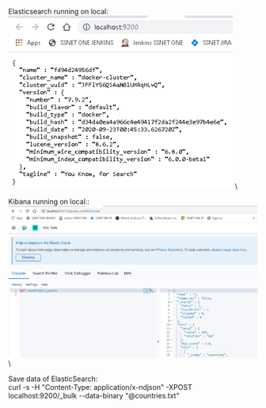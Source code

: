 Elasticsearch running on local: \
![Creating](public/elasticsearch.PNG "elasticsearch screenshot") \

Kibana running on local:: \
![Creating](public/kibana.PNG "kibana screenshot") \

Save data of ElasticSearch: \
curl -s -H "Content-Type: application/x-ndjson" -XPOST localhost:9200/_bulk --data-binary "@countries.txt"